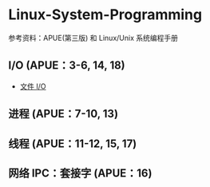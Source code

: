 # Linux-System-Programming

参考资料：APUE(第三版) 和 Linux/Unix 系统编程手册 

## I/O (APUE：3-6, 14, 18)

* [文件 I/O](https://github.com/steveLauwh/Linux-System-Programming/tree/master/File%20IO)

## 进程 (APUE：7-10, 13)

## 线程 (APUE：11-12, 15, 17)

## 网络 IPC：套接字 (APUE：16)


